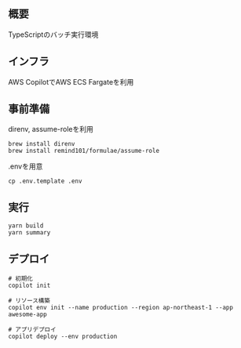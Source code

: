 ## 概要
TypeScriptのバッチ実行環境

## インフラ

AWS CopilotでAWS ECS Fargateを利用


## 事前準備

direnv, assume-roleを利用

```
brew install direnv
brew install remind101/formulae/assume-role
```


.envを用意

```
cp .env.template .env
```

## 実行

```
yarn build
yarn summary
```

## デプロイ

```
# 初期化
copilot init

# リソース構築
copilot env init --name production --region ap-northeast-1 --app awesome-app

# アプリデプロイ
copilot deploy --env production
```
